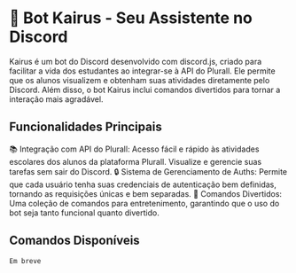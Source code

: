 # 🤖 Bot Kairus - Seu Assistente no Discord
Kairus é um bot do Discord desenvolvido com discord.js, criado para facilitar a vida dos estudantes ao integrar-se à API do Plurall. Ele permite que os alunos visualizem e obtenham suas atividades diretamente pelo Discord. Além disso, o bot Kairus inclui comandos divertidos para tornar a interação mais agradável.

## Funcionalidades Principais
📚 Integração com API do Plurall: Acesso fácil e rápido às atividades escolares dos alunos da plataforma Plurall. Visualize e gerencie suas tarefas sem sair do Discord.
🔒 Sistema de Gerenciamento de Auths: Permite que cada usuário tenha suas credenciais de autenticação bem definidas, tornando as requisições únicas e bem separadas.
🎉 Comandos Divertidos: Uma coleção de comandos para entretenimento, garantindo que o uso do bot seja tanto funcional quanto divertido.
## Comandos Disponíveis

`Em breve`
